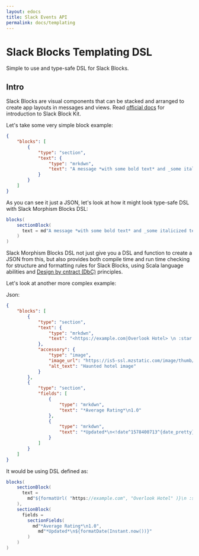 ```yaml
---
layout: edocs
title: Slack Events API
permalink: docs/templating
---
```

# Slack Blocks Templating DSL
Simple to use and type-safe DSL for Slack Blocks.

## Intro
Slack Blocks are visual components that can be stacked and arranged to create app layouts in messages and views. 
Read [official docs](https://api.slack.com/block-kit/building) for introduction to Slack Block Kit.
             
Let's take some very simple block example:

```json
{
	"blocks": [
		{
			"type": "section",
			"text": {
				"type": "mrkdwn",
				"text": "A message *with some bold text* and _some italicized text_."
			}
		}
	]
}
```
As you can see it just a JSON, let's look at how it might look type-safe DSL with Slack Morphism Blocks DSL:

```scala
blocks(
    sectionBlock(
      text = md"A message *with some bold text* and _some italicized text_."
    )
)
```

Slack Morphism Blocks DSL not just give you a DSL and function to create a JSON from this, but also provides 
both compile time and run time checking for structure and formatting rules for Slack Blocks, 
using Scala language abilities and [Design by cntract (DbC)](https://en.wikipedia.org/wiki/Design_by_contract) principles.

Let's look at another more complex example:

Json:
```json
{
	"blocks": [
		{
			"type": "section",
			"text": {
				"type": "mrkdwn",
				"text": "<https://example.com|Overlook Hotel> \n :star: \n Doors had too many axe holes, guest in room 237 was far too rowdy, whole place felt stuck in the 1920s."
			},
			"accessory": {
				"type": "image",
				"image_url": "https://is5-ssl.mzstatic.com/image/thumb/Purple3/v4/d3/72/5c/d3725c8f-c642-5d69-1904-aa36e4297885/source/256x256bb.jpg",
				"alt_text": "Haunted hotel image"
			}
		},
		{
			"type": "section",
			"fields": [
				{
					"type": "mrkdwn",
					"text": "*Average Rating*\n1.0"
				},
                {
                    "type": "mrkdwn",
                    "text": "*Updated*\n<!date^1578400713^{date_pretty}|07 Jan 2020 12:38:33 GMT>"
                }
			]
		}
	]
}
```

It would be using DSL defined as:

```scala
blocks(
    sectionBlock(
      text =
        md"${formatUrl( "https://example.com", "Overlook Hotel" )}\n :star: \n Doors had too many axe holes, guest in room 237 was far too rowdy, whole place felt stuck in the 1920s."
    ),
    sectionBlock(
      fields =
        sectionFields(
          md"*Average Rating*\n1.0",
            md"*Updated*\n${formatDate(Instant.now())}"
        )
    )
)
```
